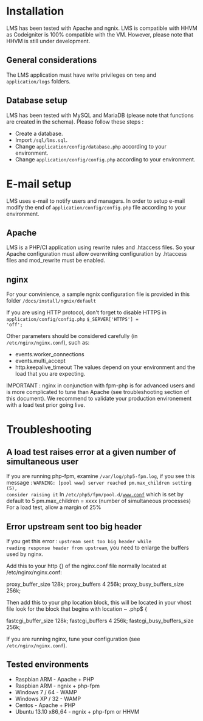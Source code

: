 # Installation

LMS has been tested with Apache and ngnix.
LMS is compatible with HHVM as Codeigniter is 100% compatible with the VM. 
However, please note that HHVM is still under development.

## General considerations

The LMS application must have write privileges on <code>temp</code> and <code>application/logs</code> folders.

## Database setup

LMS has been tested with MySQL and MariaDB (please note that functions are created in the schema). Please follow these steps :
* Create a database.
* Import <code>/sql/lms.sql</code>.
* Change <code>application/config/database.php</code> according to your environment.
* Change <code>application/config/config.php</code> according to your environment.

# E-mail setup

LMS uses e-mail to notify users and managers. In order to setup e-mail modify the end of 
<code>application/config/config.php</code> file according to your environment.

## Apache

LMS is a PHP/CI application using rewrite rules and .htaccess files. 
So your Apache configuration must allow overwriting configuration by .htaccess files and mod_rewrite must be enabled.

## nginx

For your convinience, a sample ngnix configuration file is provided in this folder
<code>/docs/install/ngnix/default</code>

If you are using HTTP protocol, don't forget to disable HTTPS in <code>application/config/config.php</code>
<code>$_SERVER['HTTPS'] = 'off';</code>

Other parameters should be considered carefully (in <code>/etc/nginx/nginx.conf</code>), such as:
* events.worker_connections
* events.multi_accept
* http.keepalive_timeout
The values depend on your environment and the load that you are expecting.

IMPORTANT : nginx in conjunction with fpm-php is for advanced users and is more complicated to tune than Apache (see troubleshooting section of this document).
We recommend to validate your production environement with a load test prior going live.

# Troubleshooting

## A load test raises error at a given number of simultaneous user

If you are running php-fpm, examine <code>/var/log/php5-fpm.log</code>, if you see this message :
<code>WARNING: [pool www] server reached pm.max_children setting (5), consider raising it</code>
In <code>/etc/php5/fpm/pool.d/www.conf</code> which is set by default to 5
pm.max_children = xxxx (number of simultaneous processes)
For a load test, allow a margin of 25%

## Error upstream sent too big header

If you get this error : <code>upstream sent too big header while reading response header from upstream</code>, you need to enlarge the buffers used by nginx.

Add this to your http {} of the nginx.conf file normally located at /etc/nginx/nginx.conf:

proxy_buffer_size   128k;
proxy_buffers   4 256k;
proxy_busy_buffers_size   256k;

Then add this to your php location block, this will be located in your vhost file look for the block that begins with location ~ .php$ {

fastcgi_buffer_size 128k;
fastcgi_buffers 4 256k;
fastcgi_busy_buffers_size 256k;

If you are running nginx, tune your configuration (see <code>/etc/nginx/nginx.conf</code>).

## Tested environments

* Raspbian ARM - Apache + PHP
* Raspbian ARM - ngnix + php-fpm
* Windows 7 / 64 - WAMP
* Windows XP / 32 - WAMP
* Centos - Apache + PHP
* Ubuntu 13.10 x86_64 - ngnix + php-fpm or HHVM
